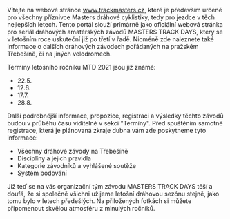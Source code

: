 Vítejte na webové stránce www.trackmasters.cz, které je především určené pro všechny příznivce Masters dráhové cyklistiky, tedy pro jezdce v těch nejlepších letech. 
Tento portál slouží primárně jako oficiální webová stránka pro seriál dráhových amatérských závodů MASTERS TRACK DAYS, 
který se v letošním roce uskuteční již po třetí v řadě. 
Nicméně zde naleznete také informace o dalších dráhových závodech pořádaných na pražském Třebešíně, 
či na jiných velodromech. 

Termíny letošního ročníku MTD 2021 jsou již známé: 
- 22.5. 
- 12.6. 
- 17.7. 
- 28.8. 

Další podrobnější informace, propozice, registraci a výsledky těchto závodů budou v průběhu času viditelné v sekci "Termíny". 
Před spuštěním samotné registrace, která je plánovaná zkraje dubna vám zde poskytneme tyto informace: 
- Všechny dráhové závody na Třebešíně 
- Disciplíny a jejich pravidla 
- Kategorie závodníků a vyhlášené soutěže 
- Systém bodování 

Již teď se na vás organizační tým závodu MASTERS TRACK DAYS těší a doufá, že si společně všichni užijeme letošní dráhovou sezónu stejně, 
jako tomu bylo v letech předešlých. Na přiložených fotkách si můžete připomenout skvělou atmosféru z minulých ročníků. 
